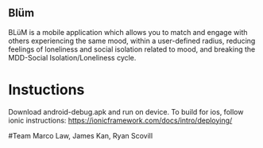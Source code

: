 ## Blüm

 BLüM is a mobile application which allows you to match and engage with others experiencing the same mood, within a user-defined radius, reducing feelings of loneliness and social isolation related to mood, and breaking the MDD-Social Isolation/Loneliness cycle.

# Instuctions
Download android-debug.apk and run on device.
To build for ios, follow ionic instructions: https://ionicframework.com/docs/intro/deploying/

#Team
Marco Law, James Kan, Ryan Scovill

